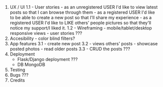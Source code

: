 <!-- =======================================================================
Theme Description
GETTING CONNECTED
During the pandemic, 30.9% of adults felt their well-being had been affected by feelings of loneliness (UK GOV, 2020).
Majority of this was as a direct result of people being forced into working remotely, separated from family and friends and
ultimately disconnecting us from a normal and healthy social environment.
With this in mind, we want you to work as a team to build a site or app which
could help people Get Connected again
.
Some ideas may include (but not limited to) the following:
1.
Build a social networking site for your family & friends to stay connected
2.
Build a co-operative online game to compete with your friends & family

===================================================================== -->

<!-- Tinashe  8:19 AM
My idea on project
sharing photos during and after lock down with family members or community. People can comment or like the photos. They is a part also were one can share their story during and after lock down on how their experienced it how they managed to forget about the loneliness and recover after lockdown. People can comment on the My story part.
anyone can add their own 
===================================================================== -->

1. UX / UI
    1.1 - User stories
        - as an unregistered USER I'd like to view latest posts so that I can browse through them
        - as a registered USER I'd like to be able to create a new post so that I'll share my experience
        - as a  registered USER I'd like to LIKE others' people pictures so that they'll notice my support/I liked it.
    1.2 - Wireframing
        - mobile/tablet/desktop responsive views
        - user stories ???
2. Accesibility - color blind filters?
3. App features
    3.1 - create new post
    3.2 - views others' posts
            - showcase posted photos
            - read older posts
    3.3 - CRUD the posts ???
4. Deployment
    - Flask/Django deployment ???
    - DB MongoDB
5. Testing
6. Bugs ???
7. Credits
